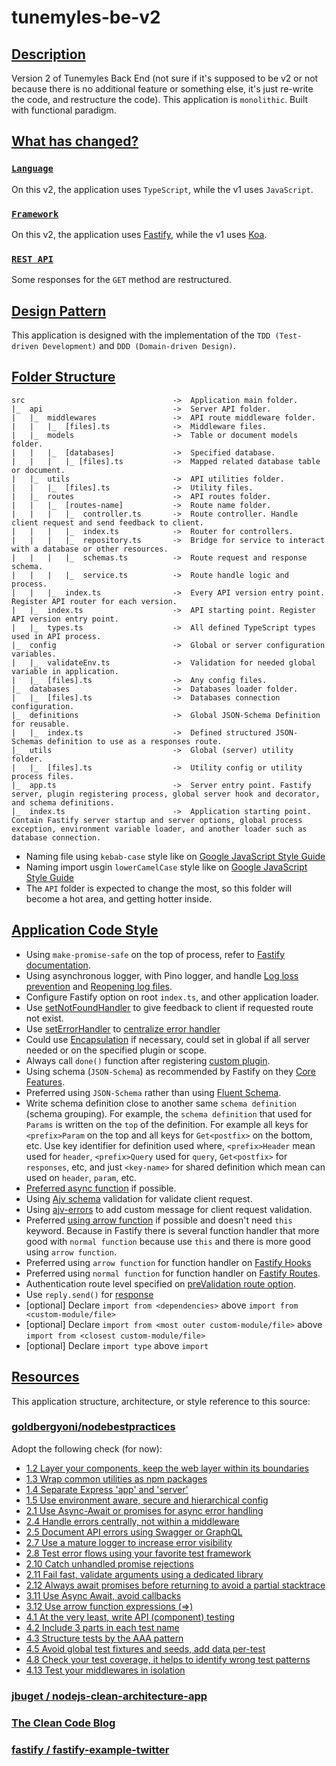 # tunemyles-be-v2

## [Description](#description)

Version 2 of Tunemyles Back End (not sure if it's supposed to be v2 or not because there is no additional feature or something else, it's just re-write the code, and restructure the code). This application is `monolithic`. Built with functional paradigm.

## [What has changed?](#what-has-changed)

### [`Language`](#language)

On this v2, the application uses `TypeScript`, while the v1 uses `JavaScript`.

### [`Framework`](#framework)

On this v2, the application uses [Fastify](https://www.fastify.io/), while the v1 uses [Koa](https://koajs.com/).

### [`REST API`](#rest-api)

Some responses for the `GET` method are restructured.

## [Design Pattern](#design-pattern)

This application is designed with the implementation of the `TDD (Test-driven Development)` and `DDD (Domain-driven Design)`.

## [Folder Structure](#folder-tructure)

```
src                                 ->  Application main folder.
|_  api                             ->  Server API folder.
|   |_  middlewares                 ->  API route middleware folder.
|   |   |_  [files].ts              ->  Middleware files.
|   |_  models                      ->  Table or document models folder.
|   |   |_  [databases]             ->  Specified database.
|   |   |   |_ [files].ts           ->  Mapped related database table or document.
|   |_  utils                       ->  API utilities folder.
|   |   |_  [files].ts              ->  Utility files.
|   |_  routes                      ->  API routes folder.
|   |   |_  [routes-name]           ->  Route name folder.
|   |   |   |_  controller.ts       ->  Route controller. Handle client request and send feedback to client.
|   |   |   |_  index.ts            ->  Router for controllers.
|   |   |   |_  repository.ts       ->  Bridge for service to interact with a database or other resources.
|   |   |   |_  schemas.ts          ->  Route request and response schema.
|   |   |   |_  service.ts          ->  Route handle logic and process.
|   |   |_  index.ts                ->  Every API version entry point. Register API router for each version.
|   |_  index.ts                    ->  API starting point. Register API version entry point.
|   |_  types.ts                    ->  All defined TypeScript types used in API process.
|_  config                          ->  Global or server configuration variables.
|   |_  validateEnv.ts              ->  Validation for needed global variable in application.
|   |_  [files].ts                  ->  Any config files.
|_  databases                       ->  Databases loader folder.
|   |_  [files].ts                  ->  Databases connection configuration.
|_  definitions                     ->  Global JSON-Schema Definition for reusable.
|   |_  index.ts                    ->  Defined structured JSON-Schemas definition to use as a responses route.
|_  utils                           ->  Global (server) utility folder.
|   |_  [files].ts                  ->  Utility config or utility process files.
|_  app.ts                          ->  Server entry point. Fastify server, plugin registering process, global server hook and decorator, and schema definitions.
|_  index.ts                        ->  Application starting point. Contain Fastify server startup and server options, global process exception, environment variable loader, and another loader such as database connection.

```

-   Naming file using `kebab-case` style like on [Google JavaScript Style Guide](https://google.github.io/styleguide/jsguide.html#file-name)
-   Naming import usgin `lowerCamelCase` style like on [Google JavaScript Style Guide](https://google.github.io/styleguide/jsguide.html#file-es-modules)
-   The `API` folder is expected to change the most, so this folder will become a hot area, and getting hotter inside.

## [Application Code Style](#code-style)

-   Using `make-promise-safe` on the top of process, refer to [Fastify documentation](https://www.fastify.io/docs/latest/Getting-Started/#your-first-server).
-   Using asynchronous logger, with Pino logger, and handle [Log loss prevention](https://getpino.io/#/docs/asynchronous?id=log-loss-prevention) and [Reopening log files](https://getpino.io/#/docs/help?id=reopening-log-files).
-   Configure Fastify option on root `index.ts`, and other application loader.
-   Use [setNotFoundHandler](https://www.fastify.io/docs/latest/Server/#setnotfoundhandler) to give feedback to client if requested route not exist.
-   Use [setErrorHandler](https://www.fastify.io/docs/latest/Server/#seterrorhandler) to [centralize error handler](https://github.com/goldbergyoni/nodebestpractices#-24-handle-errors-centrally-not-within-a-middleware)
-   Could use [Encapsulation](https://www.fastify.io/docs/latest/Encapsulation/) if necessary, could set in global if all server needed or on the specified plugin or scope.
-   Always call `done()` function after registering [custom plugin](https://www.fastify.io/docs/latest/Plugins/).
-   Using schema (`JSON-Schema`) as recommended by Fastify on they [Core Features](https://www.fastify.io/).
-   Preferred using `JSON-Schema` rather than using [Fluent Schema](https://www.fastify.io/docs/latest/Fluent-Schema/).
-   Write schema definition close to another same `schema definition` (schema grouping). For example, the `schema definition` that used for `Params` is written on the `top` of the definition. For example all keys for `<prefix>Param` on the top and all keys for `Get<postfix>` on the bottom, etc. Use key identifier for definition used where, `<prefix>Header` mean used for `header`, `<prefix>Query` used for `query`, `Get<postfix>` for `responses`, etc, and just `<key-name>` for shared definition which mean can used on `header`, `param`, etc.
-   [Preferred async function](https://github.com/goldbergyoni/nodebestpractices#-311-use-async-await-avoid-callbacks) if possible.
-   Using [Ajv schema](https://www.fastify.io/docs/latest/Fluent-Schema/) validation for validate client request.
-   Using [ajv-errors](https://www.fastify.io/docs/latest/Validation-and-Serialization/#schemaerrorformatter) to add custom message for client request validation.
-   Preferred [using arrow function](https://github.com/goldbergyoni/nodebestpractices#-312-use-arrow-function-expressions-) if possible and doesn't need `this` keyword. Because in Fastify there is several function handler that more good with `normal function` because use `this` and there is more good using `arrow function`.
-   Preferred using `arrow function` for function handler on [Fastify Hooks](https://www.fastify.io/docs/latest/Hooks/.#preparsing)
-   Preferred using `normal function` for function handler on [Fastify Routes](https://www.fastify.io/docs/latest/Routes/).
-   Authentication route level specified on [preValidation route option](https://www.fastify.io/docs/latest/Routes/).
-   Use `reply.send()` for [response](https://www.fastify.io/docs/latest/Routes/#async-await)
-   [optional] Declare `import from <dependencies>` above `import from <custom-module/file>`
-   [optional] Declare `import from <most outer custom-module/file>` above `import from <closest custom-module/file>`
-   [optional] Declare `import type` above `import`

## [Resources](#resources)

This application structure, architecture, or style reference to this source:

### [goldbergyoni/nodebestpractices](https://github.com/goldbergyoni/nodebestpractices#4-testing-and-overall-quality-practices)

Adopt the following check (for now):

-   [1.2 Layer your components, keep the web layer within its boundaries](https://github.com/goldbergyoni/nodebestpractices#-12-layer-your-components-keep-the-web-layer-within-its-boundaries)
-   [1.3 Wrap common utilities as npm packages](https://github.com/goldbergyoni/nodebestpractices#-13-wrap-common-utilities-as-npm-packages)
-   [1.4 Separate Express 'app' and 'server'](https://github.com/goldbergyoni/nodebestpractices#-14-separate-express-app-and-server)
-   [1.5 Use environment aware, secure and hierarchical config](https://github.com/goldbergyoni/nodebestpractices#-15-use-environment-aware-secure-and-hierarchical-config)
-   [2.1 Use Async-Await or promises for async error handling](https://github.com/goldbergyoni/nodebestpractices#-21-use-async-await-or-promises-for-async-error-handling)
-   [2.4 Handle errors centrally, not within a middleware](https://github.com/goldbergyoni/nodebestpractices#-24-handle-errors-centrally-not-within-a-middleware)
-   [2.5 Document API errors using Swagger or GraphQL](https://github.com/goldbergyoni/nodebestpractices#-25-document-api-errors-using-swagger-or-graphql)
-   [2.7 Use a mature logger to increase error visibility](https://github.com/goldbergyoni/nodebestpractices#-27-use-a-mature-logger-to-increase-error-visibility)
-   [2.8 Test error flows using your favorite test framework](https://github.com/goldbergyoni/nodebestpractices#-27-use-a-mature-logger-to-increase-error-visibility)
-   [2.10 Catch unhandled promise rejections](https://github.com/goldbergyoni/nodebestpractices#-27-use-a-mature-logger-to-increase-error-visibility)
-   [2.11 Fail fast, validate arguments using a dedicated library](https://github.com/goldbergyoni/nodebestpractices#-27-use-a-mature-logger-to-increase-error-visibility)
-   [2.12 Always await promises before returning to avoid a partial stacktrace](https://github.com/goldbergyoni/nodebestpractices#-27-use-a-mature-logger-to-increase-error-visibility)
-   [3.11 Use Async Await, avoid callbacks](https://github.com/goldbergyoni/nodebestpractices#-311-use-async-await-avoid-callbacks)
-   [3.12 Use arrow function expressions (=>)](https://github.com/goldbergyoni/nodebestpractices#-312-use-arrow-function-expressions-)
-   [4.1 At the very least, write API (component) testing](https://github.com/goldbergyoni/nodebestpractices#-41-at-the-very-least-write-api-component-testing)
-   [4.2 Include 3 parts in each test name](https://github.com/goldbergyoni/nodebestpractices#-42-include-3-parts-in-each-test-name)
-   [4.3 Structure tests by the AAA pattern](https://github.com/goldbergyoni/nodebestpractices#-43-structure-tests-by-the-aaa-pattern)
-   [4.5 Avoid global test fixtures and seeds, add data per-test](https://github.com/goldbergyoni/nodebestpractices#-45-avoid-global-test-fixtures-and-seeds-add-data-per-test)
-   [4.8 Check your test coverage, it helps to identify wrong test patterns](https://github.com/goldbergyoni/nodebestpractices#-48-check-your-test-coverage-it-helps-to-identify-wrong-test-patterns)
-   [4.13 Test your middlewares in isolation](https://github.com/goldbergyoni/nodebestpractices#-413-test-your-middlewares-in-isolation)

### [jbuget / nodejs-clean-architecture-app](https://github.com/jbuget/nodejs-clean-architecture-app)

### [The Clean Code Blog](https://blog.cleancoder.com/uncle-bob/2012/08/13/the-clean-architecture.html)

### [fastify / fastify-example-twitter](https://github.com/fastify/fastify-example-twitter)
